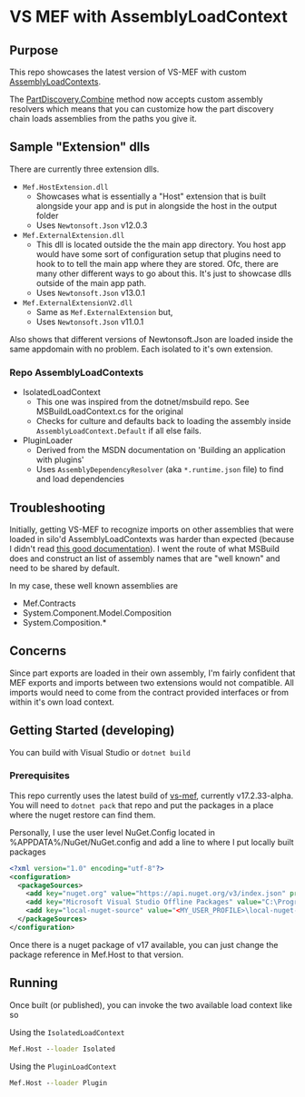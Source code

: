 # VS MEF with AssemblyLoadContext

## Purpose

This repo showcases the latest version of VS-MEF with custom [AssemblyLoadContexts](https://docs.microsoft.com/en-us/dotnet/core/dependency-loading/understanding-assemblyloadcontext).

The [PartDiscovery.Combine](https://github.com/microsoft/vs-mef/blob/1a202e5a008144431e2ba02739722e3602f95db9/src/Microsoft.VisualStudio.Composition/PartDiscovery.cs#L48) method now accepts custom assembly resolvers which means that you can customize how the part discovery chain loads assemblies from the paths you give it.

## Sample "Extension" dlls

There are currently three extension dlls.

* `Mef.HostExtension.dll`
  * Showcases what is essentially a "Host" extension that is built alongside your app and is put in alongside the host in the output folder
  * Uses `Newtonsoft.Json` v12.0.3
* `Mef.ExternalExtension.dll`
  * This dll is located outside the the main app directory. You host app would have some sort of configuration setup that plugins need to hook to to tell the main app where they are stored. Ofc, there are many other different ways to go about this. It's just to showcase dlls outside of the main app path.
  * Uses `Newtonsoft.Json` v13.0.1
* `Mef.ExternalExtensionV2.dll`
  * Same as `Mef.ExternalExtension` but,
  * Uses `Newtonsoft.Json` v11.0.1

Also shows that different versions of Newtonsoft.Json are loaded inside the same appdomain with no problem. Each isolated to it's own extension.

### Repo AssemblyLoadContexts

* IsolatedLoadContext
  * This one was inspired from the dotnet/msbuild repo. See MSBuildLoadContext.cs for the original
  * Checks for culture and defaults back to loading the assembly inside `AssemblyLoadContext.Default` if all else fails.
* PluginLoader
  * Derived from the MSDN documentation on 'Building an application with plugins'
  * Uses `AssemblyDependencyResolver` (aka `*.runtime.json` file) to find and load dependencies

## Troubleshooting

Initially, getting VS-MEF to recognize imports on other assemblies that were loaded in silo'd AssemblyLoadContexts was harder than expected (because I didn't read [this good documentation](https://docs.microsoft.com/en-us/dotnet/core/dependency-loading/understanding-assemblyloadcontext#complications)).
I went the route of what MSBuild does and construct an list of assembly names that are "well known" and need to be shared by default.

In my case, these well known assemblies are

* Mef.Contracts
* System.Component.Model.Composition
* System.Composition.*

## Concerns

Since part exports are loaded in their own assembly, I'm fairly confident that MEF exports and imports between two extensions would not compatible.
All imports would need to come from the contract provided interfaces or from within it's own load context.

## Getting Started (developing)

You can build with Visual Studio or `dotnet build`

### Prerequisites

This repo currently uses the latest build of [vs-mef](https://github.com/microsoft/vs-mef), currently v17.2.33-alpha.
You will need to `dotnet pack` that repo and put the packages in a place where the nuget restore can find them.

Personally, I use the user level NuGet.Config located in %APPDATA%/NuGet/NuGet.config and add a line to where I put locally built packages

```xml
<?xml version="1.0" encoding="utf-8"?>
<configuration>
  <packageSources>
    <add key="nuget.org" value="https://api.nuget.org/v3/index.json" protocolVersion="3" />
    <add key="Microsoft Visual Studio Offline Packages" value="C:\Program Files (x86)\Microsoft SDKs\NuGetPackages\" />
    <add key="local-nuget-source" value="<MY_USER_PROFILE>\local-nuget-source\" />
  </packageSources>
</configuration>
```

Once there is a nuget package of v17 available, you can just change the package reference in Mef.Host to that version.

## Running

Once built (or published), you can invoke the two available load context like so

Using the `IsolatedLoadContext`

```cmd
Mef.Host --loader Isolated
```

Using the `PluginLoadContext`

```cmd
Mef.Host --loader Plugin
```

